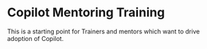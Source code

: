 # Copilot Mentoring Training

This is a starting point for Trainers and mentors which want to drive adoption of Copilot.
